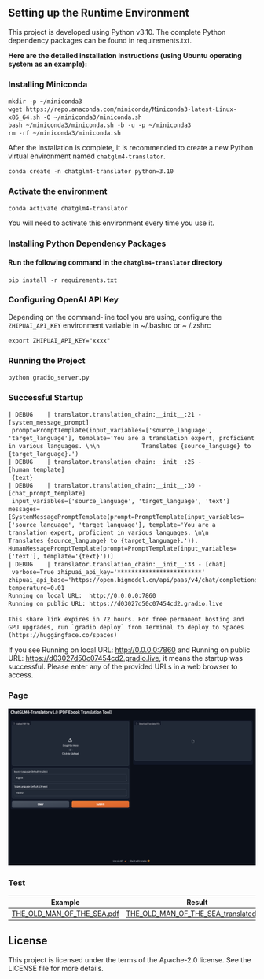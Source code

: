 ## Setting up the Runtime Environment

This project is developed using Python v3.10. The complete Python dependency packages can be found in requirements.txt.

**Here are the detailed installation instructions (using Ubuntu operating system as an example):**

### Installing Miniconda

```shell
mkdir -p ~/miniconda3
wget https://repo.anaconda.com/miniconda/Miniconda3-latest-Linux-x86_64.sh -O ~/miniconda3/miniconda.sh
bash ~/miniconda3/miniconda.sh -b -u -p ~/miniconda3
rm -rf ~/miniconda3/miniconda.sh
```

After the installation is complete, it is recommended to create a new Python virtual environment
named `chatglm4-translator`.

```shell
conda create -n chatglm4-translator python=3.10
```

### Activate the environment

```shell
conda activate chatglm4-translator 
```

You will need to activate this environment every time you use it.

### Installing Python Dependency Packages

#### Run the following command in the `chatglm4-translator` directory

```shell
pip install -r requirements.txt
```

### Configuring OpenAI API Key

Depending on the command-line tool you are using, configure the `ZHIPUAI_API_KEY` environment variable in ~/.bashrc or ~
/.zshrc

```shell
export ZHIPUAI_API_KEY="xxxx"
```

### Running the Project

```shell
python gradio_server.py
```

### Successful Startup

```shell
| DEBUG    | translator.translation_chain:__init__:21 - [system_message_prompt]
 prompt=PromptTemplate(input_variables=['source_language', 'target_language'], template='You are a translation expert, proficient in various languages. \n\n            Translates {source_language} to {target_language}.')
| DEBUG    | translator.translation_chain:__init__:25 - [human_template]
 {text}
| DEBUG    | translator.translation_chain:__init__:30 - [chat_prompt_template]
 input_variables=['source_language', 'target_language', 'text'] messages=[SystemMessagePromptTemplate(prompt=PromptTemplate(input_variables=['source_language', 'target_language'], template='You are a translation expert, proficient in various languages. \n\n            Translates {source_language} to {target_language}.')), HumanMessagePromptTemplate(prompt=PromptTemplate(input_variables=['text'], template='{text}'))]
| DEBUG    | translator.translation_chain:__init__:33 - [chat]
 verbose=True zhipuai_api_key='************************' zhipuai_api_base='https://open.bigmodel.cn/api/paas/v4/chat/completions' temperature=0.01
Running on local URL:  http://0.0.0.0:7860
Running on public URL: https://d03027d50c07454cd2.gradio.live

This share link expires in 72 hours. For free permanent hosting and GPU upgrades, run `gradio deploy` from Terminal to deploy to Spaces (https://huggingface.co/spaces)
```

If you see Running on local URL: http://0.0.0.0:7860 and Running on public URL: https://d03027d50c07454cd2.gradio.live,
it means the startup was successful. Please enter any of the provided URLs in a web browser to access.

### Page

![img.png](image/img.png)

### Test

| Example                                                       | Result                                                                            |
|---------------------------------------------------------------|-----------------------------------------------------------------------------------|
| [THE_OLD_MAN_OF_THE_SEA.pdf](test/THE_OLD_MAN_OF_THE_SEA.pdf) | [THE_OLD_MAN_OF_THE_SEA_translated.md](test/THE_OLD_MAN_OF_THE_SEA_translated.md) |

## License

This project is licensed under the terms of the Apache-2.0 license. See the LICENSE file for more details.